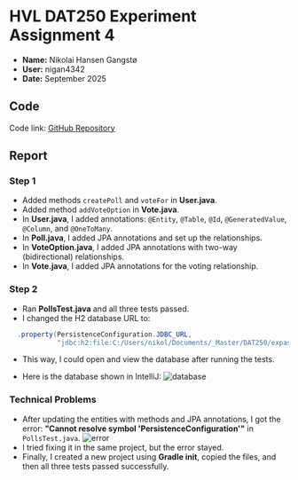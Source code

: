 # HVL DAT250 Experiment Assignment 4
- **Name:** Nikolai Hansen Gangstø  
- **User:** nigan4342  
- **Date:** September 2025  

## Code
Code link: [GitHub Repository](https://github.com/nikolaihg/dat250-expass4)  

## Report  

### Step 1  
- Added methods `createPoll` and `voteFor` in **User.java**.  
- Added method `addVoteOption` in **Vote.java**.  
- In **User.java**, I added annotations: `@Entity`, `@Table`, `@Id`, `@GeneratedValue`, `@Column`, and `@OneToMany`.  
- In **Poll.java**, I added JPA annotations and set up the relationships.  
- In **VoteOption.java**, I added JPA annotations with two-way (bidirectional) relationships.  
- In **Vote.java**, I added JPA annotations for the voting relationship.  

### Step 2  
- Ran **PollsTest.java** and all three tests passed.  
- I changed the H2 database URL to:  
```java
  .property(PersistenceConfiguration.JDBC_URL,
            "jdbc:h2:file:C:/Users/nikol/Documents/_Master/DAT250/expass4/dat250-expass4/pollsdb")
````
- This way, I could open and view the database after running the tests.

* Here is the database shown in IntelliJ:
  ![database](./screenshots/expass4/image.png)

### Technical Problems

* After updating the entities with methods and JPA annotations, I got the error:
  **"Cannot resolve symbol 'PersistenceConfiguration'"** in `PollsTest.java`.
  ![error](./screenshots/expass4/img.png)
* I tried fixing it in the same project, but the error stayed.
* Finally, I created a new project using **Gradle init**, copied the files, and then all three tests passed successfully.
